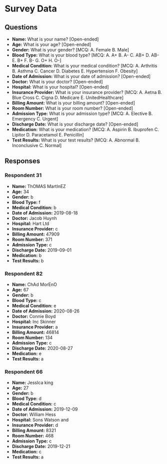 # Survey Data

## Questions

- **Name:** What is your name? [Open-ended]
- **Age:** What is your age? [Open-ended]
- **Gender:** What is your gender? [MCQ: A. Female B. Male]
- **Blood Type:** What is your blood type? [MCQ: A. A+ B. A- C. AB+ D. AB- E. B+ F. B- G. O+ H. O-]
- **Medical Condition:** What is your medical condition? [MCQ: A. Arthritis B. Asthma C. Cancer D. Diabetes E. Hypertension F. Obesity]
- **Date of Admission:** What is your date of admission? [Open-ended]
- **Doctor:** What is your doctor? [Open-ended]
- **Hospital:** What is your hospital? [Open-ended]
- **Insurance Provider:** What is your insurance provider? [MCQ: A. Aetna B. Blue Cross C. Cigna D. Medicare E. UnitedHealthcare]
- **Billing Amount:** What is your billing amount? [Open-ended]
- **Room Number:** What is your room number? [Open-ended]
- **Admission Type:** What is your admission type? [MCQ: A. Elective B. Emergency C. Urgent]
- **Discharge Date:** What is your discharge date? [Open-ended]
- **Medication:** What is your medication? [MCQ: A. Aspirin B. Ibuprofen C. Lipitor D. Paracetamol E. Penicillin]
- **Test Results:** What is your test results? [MCQ: A. Abnormal B. Inconclusive C. Normal]

## Responses

### Respondent 31

- **Name:** ThOMAS MartInEZ
- **Age:** 34
- **Gender:** b
- **Blood Type:** f
- **Medical Condition:** b
- **Date of Admission:** 2019-08-18
- **Doctor:** Jacob Huynh
- **Hospital:** Hart Ltd
- **Insurance Provider:** c
- **Billing Amount:** 47909
- **Room Number:** 371
- **Admission Type:** c
- **Discharge Date:** 2019-09-01
- **Medication:** b
- **Test Results:** b

### Respondent 82

- **Name:** ChAd MorEnO
- **Age:** 67
- **Gender:** b
- **Blood Type:** c
- **Medical Condition:** e
- **Date of Admission:** 2020-08-26
- **Doctor:** Connie Boyd
- **Hospital:** Inc Skinner
- **Insurance Provider:** a
- **Billing Amount:** 46814
- **Room Number:** 134
- **Admission Type:** c
- **Discharge Date:** 2020-08-27
- **Medication:** e
- **Test Results:** a

### Respondent 66

- **Name:** JessIca king
- **Age:** 27
- **Gender:** b
- **Blood Type:** d
- **Medical Condition:** c
- **Date of Admission:** 2019-12-09
- **Doctor:** William Hess
- **Hospital:** Sons Watson and
- **Insurance Provider:** d
- **Billing Amount:** 8321
- **Room Number:** 468
- **Admission Type:** c
- **Discharge Date:** 2019-12-21
- **Medication:** c
- **Test Results:** a
